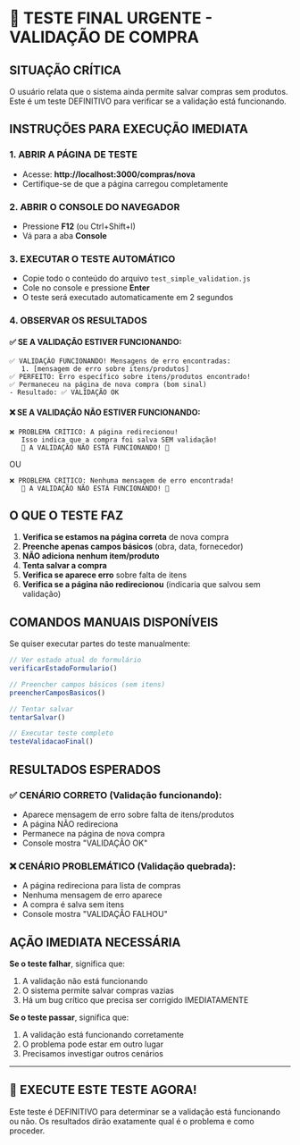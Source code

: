 # 🚨 TESTE FINAL URGENTE - VALIDAÇÃO DE COMPRA

## SITUAÇÃO CRÍTICA
O usuário relata que o sistema ainda permite salvar compras sem produtos. Este é um teste DEFINITIVO para verificar se a validação está funcionando.

## INSTRUÇÕES PARA EXECUÇÃO IMEDIATA

### 1. ABRIR A PÁGINA DE TESTE
- Acesse: **http://localhost:3000/compras/nova**
- Certifique-se de que a página carregou completamente

### 2. ABRIR O CONSOLE DO NAVEGADOR
- Pressione **F12** (ou Ctrl+Shift+I)
- Vá para a aba **Console**

### 3. EXECUTAR O TESTE AUTOMÁTICO
- Copie todo o conteúdo do arquivo `test_simple_validation.js`
- Cole no console e pressione **Enter**
- O teste será executado automaticamente em 2 segundos

### 4. OBSERVAR OS RESULTADOS

#### ✅ SE A VALIDAÇÃO ESTIVER FUNCIONANDO:
```
✅ VALIDAÇÃO FUNCIONANDO! Mensagens de erro encontradas:
   1. [mensagem de erro sobre itens/produtos]
✅ PERFEITO: Erro específico sobre itens/produtos encontrado!
✅ Permaneceu na página de nova compra (bom sinal)
- Resultado: ✅ VALIDAÇÃO OK
```

#### ❌ SE A VALIDAÇÃO NÃO ESTIVER FUNCIONANDO:
```
❌ PROBLEMA CRÍTICO: A página redirecionou!
   Isso indica que a compra foi salva SEM validação!
   🚨 A VALIDAÇÃO NÃO ESTÁ FUNCIONANDO! 🚨
```
OU
```
❌ PROBLEMA CRÍTICO: Nenhuma mensagem de erro encontrada!
   🚨 A VALIDAÇÃO NÃO ESTÁ FUNCIONANDO! 🚨
```

## O QUE O TESTE FAZ

1. **Verifica se estamos na página correta** de nova compra
2. **Preenche apenas campos básicos** (obra, data, fornecedor)
3. **NÃO adiciona nenhum item/produto**
4. **Tenta salvar a compra**
5. **Verifica se aparece erro** sobre falta de itens
6. **Verifica se a página não redirecionou** (indicaria que salvou sem validação)

## COMANDOS MANUAIS DISPONÍVEIS

Se quiser executar partes do teste manualmente:

```javascript
// Ver estado atual do formulário
verificarEstadoFormulario()

// Preencher campos básicos (sem itens)
preencherCamposBasicos()

// Tentar salvar
tentarSalvar()

// Executar teste completo
testeValidacaoFinal()
```

## RESULTADOS ESPERADOS

### ✅ CENÁRIO CORRETO (Validação funcionando):
- Aparece mensagem de erro sobre falta de itens/produtos
- A página NÃO redireciona
- Permanece na página de nova compra
- Console mostra "VALIDAÇÃO OK"

### ❌ CENÁRIO PROBLEMÁTICO (Validação quebrada):
- A página redireciona para lista de compras
- Nenhuma mensagem de erro aparece
- A compra é salva sem itens
- Console mostra "VALIDAÇÃO FALHOU"

## AÇÃO IMEDIATA NECESSÁRIA

**Se o teste falhar**, significa que:
1. A validação não está funcionando
2. O sistema permite salvar compras vazias
3. Há um bug crítico que precisa ser corrigido IMEDIATAMENTE

**Se o teste passar**, significa que:
1. A validação está funcionando corretamente
2. O problema pode estar em outro lugar
3. Precisamos investigar outros cenários

---

## 🚨 EXECUTE ESTE TESTE AGORA!

Este teste é DEFINITIVO para determinar se a validação está funcionando ou não. Os resultados dirão exatamente qual é o problema e como proceder.